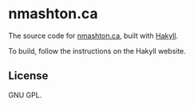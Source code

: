 # nmashton.ca

The source code for [nmashton.ca](http://nmashton.ca), built with [Hakyll](http://jaspervdj.be/hakyll/).

To build, follow the instructions on the Hakyll website.

## License

GNU GPL.